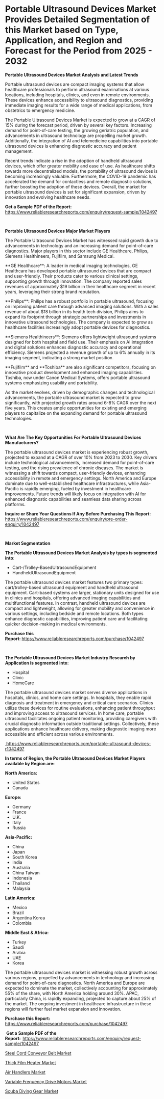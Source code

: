 <p><h1>Portable Ultrasound Devices Market Provides Detailed Segmentation of this Market based on Type, Application, and Region and Forecast for the Period from 2025 - 2032</h1></p><p><strong>Portable Ultrasound Devices Market Analysis and Latest Trends</strong></p>
<p><p>Portable ultrasound devices are compact imaging systems that allow healthcare professionals to perform ultrasound examinations at various locations, including hospitals, clinics, and even in remote environments. These devices enhance accessibility to ultrasound diagnostics, providing immediate imaging results for a wide range of medical applications, from obstetrics to emergency medicine.</p><p>The Portable Ultrasound Devices Market is expected to grow at a CAGR of 15% during the forecast period, driven by several key factors. Increasing demand for point-of-care testing, the growing geriatric population, and advancements in ultrasound technology are propelling market growth. Additionally, the integration of AI and telemedicine capabilities into portable ultrasound devices is enhancing diagnostic accuracy and patient management.</p><p>Recent trends indicate a rise in the adoption of handheld ultrasound devices, which offer greater mobility and ease of use. As healthcare shifts towards more decentralized models, the portability of ultrasound devices is becoming increasingly valuable. Furthermore, the COVID-19 pandemic has accelerated the demand for contactless and remote diagnostic solutions, further boosting the adoption of these devices. Overall, the market for portable ultrasound devices is set for significant expansion, driven by innovation and evolving healthcare needs.</p></p>
<p><strong>Get a Sample PDF of the Report:&nbsp;</strong> <a href="https://www.reliableresearchreports.com/enquiry/request-sample/1042497?utm_campaign=112&utm_medium=2&utm_source=Github&utm_content=ia&utm_term=16022025&utm_id=portable-ultrasound-devices">https://www.reliableresearchreports.com/enquiry/request-sample/1042497</a></p>
<p>&nbsp;</p>
<p><strong>Portable Ultrasound Devices Major Market Players</strong></p>
<p><p>The Portable Ultrasound Devices Market has witnessed rapid growth due to advancements in technology and an increasing demand for point-of-care diagnostics. Major players in this sector include GE Healthcare, Philips, Siemens Healthineers, Fujifilm, and Samsung Medical.</p><p>**GE Healthcare**: A leader in medical imaging technologies, GE Healthcare has developed portable ultrasound devices that are compact and user-friendly. Their products cater to various clinical settings, supporting growth through innovation. The company reported sales revenues of approximately $19 billion in their healthcare segment in recent years, leveraging their strong brand reputation.</p><p>**Philips**: Philips has a robust portfolio in portable ultrasound, focusing on improving patient care through advanced imaging solutions. With a sales revenue of about $18 billion in its health tech division, Philips aims to expand its footprint through strategic partnerships and investments in innovative ultrasound technologies. The company is expected to grow as healthcare facilities increasingly adopt portable devices for diagnostics.</p><p>**Siemens Healthineers**: Siemens offers lightweight ultrasound systems designed for both hospital and field use. Their emphasis on AI integration and digital solutions enhances diagnostic accuracy and operational efficiency. Siemens projected a revenue growth of up to 6% annually in its imaging segment, indicating a strong market position.</p><p>**Fujifilm** and **Toshiba** are also significant competitors, focusing on innovative product development and enhanced imaging capabilities. Toshiba, now under Canon Medical Systems, offers portable ultrasound systems emphasizing usability and portability.</p><p>As the market evolves, driven by demographic changes and technological advancements, the portable ultrasound market is expected to grow significantly, with projected growth rates around 6-8% CAGR over the next five years. This creates ample opportunities for existing and emerging players to capitalize on the expanding demand for portable ultrasound technologies.</p></p>
<p>&nbsp;</p>
<p><strong>What Are The Key Opportunities For Portable Ultrasound Devices Manufacturers?</strong></p>
<p><p>The portable ultrasound devices market is experiencing robust growth, projected to expand at a CAGR of over 10% from 2023 to 2030. Key drivers include technological advancements, increased demand for point-of-care testing, and the rising prevalence of chronic diseases. The market is witnessing a shift towards compact, user-friendly devices, enhancing accessibility in remote and emergency settings. North America and Europe dominate due to well-established healthcare infrastructures, while Asia-Pacific is rapidly emerging, fueled by investment in healthcare improvements. Future trends will likely focus on integration with AI for enhanced diagnostic capabilities and seamless data sharing across platforms.</p></p>
<p><strong>Inquire or Share Your Questions If Any Before Purchasing This Report:</strong> <a href="https://www.reliableresearchreports.com/enquiry/pre-order-enquiry/1042497?utm_campaign=112&utm_medium=2&utm_source=Github&utm_content=ia&utm_term=16022025&utm_id=portable-ultrasound-devices">https://www.reliableresearchreports.com/enquiry/pre-order-enquiry/1042497</a></p>
<p>&nbsp;</p>
<p><strong>Market Segmentation</strong></p>
<p><strong>The Portable Ultrasound Devices Market Analysis by types is segmented into:</strong></p>
<p><ul><li>Cart-/Trolley-BasedUltrasoundEquipment</li><li>HandheldUltrasoundEquipment</li></ul></p>
<p><p>The portable ultrasound devices market features two primary types: cart/trolley-based ultrasound equipment and handheld ultrasound equipment. Cart-based systems are larger, stationary units designed for use in clinics and hospitals, offering advanced imaging capabilities and multifunctional features. In contrast, handheld ultrasound devices are compact and lightweight, allowing for greater mobility and convenience in various settings, including bedside and remote locations. Both types enhance diagnostic capabilities, improving patient care and facilitating quicker decision-making in medical environments.</p></p>
<p><strong>Purchase this Report:&nbsp;</strong><a href="https://www.reliableresearchreports.com/purchase/1042497?utm_campaign=112&utm_medium=2&utm_source=Github&utm_content=ia&utm_term=16022025&utm_id=portable-ultrasound-devices">https://www.reliableresearchreports.com/purchase/1042497</a></p>
<p>&nbsp;</p>
<p><strong>The Portable Ultrasound Devices Market Industry Research by Application is segmented into:</strong></p>
<p><ul><li>Hospital</li><li>Clinic</li><li>HomeCare</li></ul></p>
<p><p>The portable ultrasound devices market serves diverse applications in hospitals, clinics, and home care settings. In hospitals, they enable rapid diagnosis and treatment in emergency and critical care scenarios. Clinics utilize these devices for routine evaluations, enhancing patient throughput and improving access to ultrasound services. In home care, portable ultrasound facilitates ongoing patient monitoring, providing caregivers with crucial diagnostic information outside traditional settings. Collectively, these applications enhance healthcare delivery, making diagnostic imaging more accessible and efficient across various environments.</p></p>
<p><a href="https://www.reliableresearchreports.com/portable-ultrasound-devices-r1042497?utm_campaign=112&utm_medium=2&utm_source=Github&utm_content=ia&utm_term=16022025&utm_id=portable-ultrasound-devices">&nbsp;https://www.reliableresearchreports.com/portable-ultrasound-devices-r1042497</a></p>
<p><strong>In terms of Region, the Portable Ultrasound Devices Market Players available by Region are:</strong></p>
<p>
    <p> <strong> North America: </strong>
        <ul>
            <li>United States</li>
            <li>Canada</li>
        </ul>
        </p> 
    <p> <strong> Europe: </strong>
        <ul>
            <li>Germany</li>
            <li>France</li>
            <li>U.K.</li>
            <li>Italy</li>
            <li>Russia</li>
        </ul>
        </p> 
    <p> <strong> Asia-Pacific: </strong>
        <ul>
            <li>China</li>
            <li>Japan</li>
            <li>South Korea</li>
            <li>India</li>
            <li>Australia</li>
            <li>China Taiwan</li>
            <li>Indonesia</li>
            <li>Thailand</li>
            <li>Malaysia</li>
        </ul>
        </p> 
    <p> <strong> Latin America: </strong>
        <ul>
            <li>Mexico</li>
            <li>Brazil</li>
            <li>Argentina Korea</li>
            <li>Colombia</li>
        </ul>
        </p> 
    <p> <strong> Middle East & Africa: </strong>
        <ul>
            <li>Turkey</li>
            <li>Saudi</li>
            <li>Arabia</li>
            <li>UAE</li>
            <li>Korea</li>
        </ul>
    </p>
    </p>
<p><p>The portable ultrasound devices market is witnessing robust growth across various regions, propelled by advancements in technology and increasing demand for point-of-care diagnostics. North America and Europe are expected to dominate the market, collectively accounting for approximately 55% of the share, with North America holding around 30%. APAC, particularly China, is rapidly expanding, projected to capture about 25% of the market. The ongoing investment in healthcare infrastructure in these regions will further fuel market expansion and innovation.</p></p>
<p><strong>Purchase this Report: </strong><a href="https://www.reliableresearchreports.com/purchase/1042497?utm_campaign=112&utm_medium=2&utm_source=Github&utm_content=ia&utm_term=16022025&utm_id=portable-ultrasound-devices">https://www.reliableresearchreports.com/purchase/1042497</a></p>
<p>&nbsp;<strong>Get a Sample PDF of the Report:&nbsp;&nbsp;</strong><a href="https://www.reliableresearchreports.com/enquiry/request-sample/1042497?utm_campaign=112&utm_medium=2&utm_source=Github&utm_content=ia&utm_term=16022025&utm_id=portable-ultrasound-devices">https://www.reliableresearchreports.com/enquiry/request-sample/1042497</a></p>
<p><strong></strong></p>
<p><p><a href="https://github.com/curinbucan9/Market-Research-Report-List-1/blob/main/steel-cord-conveyor-belt-market.md?utm_campaign=112&utm_medium=2&utm_source=Github&utm_content=ia&utm_term=16022025&utm_id=portable-ultrasound-devices">Steel Cord Conveyor Belt Market</a></p><p><a href="https://github.com/zanoligarav/Market-Research-Report-List-1/blob/main/thick-film-heater-market.md?utm_campaign=112&utm_medium=2&utm_source=Github&utm_content=ia&utm_term=16022025&utm_id=portable-ultrasound-devices">Thick Film Heater Market</a></p><p><a href="https://github.com/qetelosooya/Market-Research-Report-List-1/blob/main/air-handlers-market.md?utm_campaign=112&utm_medium=2&utm_source=Github&utm_content=ia&utm_term=16022025&utm_id=portable-ultrasound-devices">Air Handlers Market</a></p><p><a href="https://github.com/deyniphytic/Market-Research-Report-List-1/blob/main/variable-frequency-drive-motors-market.md?utm_campaign=112&utm_medium=2&utm_source=Github&utm_content=ia&utm_term=16022025&utm_id=portable-ultrasound-devices">Variable Frequency Drive Motors Market</a></p><p><a href="https://github.com/haaszgettre6/Market-Research-Report-List-1/blob/main/scuba-diving-gear-market.md?utm_campaign=112&utm_medium=2&utm_source=Github&utm_content=ia&utm_term=16022025&utm_id=portable-ultrasound-devices">Scuba Diving Gear Market</a></p></p>